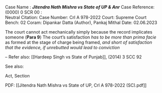 Case Name : ***Jitendra Nath Mishra vs State of UP & Anr***
Case Reference: (0000) 0 SCR 00 :  
Neutral Citation:
Case Number: Crl A 978-2022 
Court: Supreme Court
Bench: 02
Coram: Dipankar Datta (Author), Pankaj Mithal
Date: 02.06.2023

The court cannot act mechanically simply because the record implicates someone (**Para 9**)
	The court’s satisfaction *has to be more than prima facie* as formed at the stage of charge being framed, *and short of satisfaction that the evidence, if unrebutted would lead to conviction*

–
Refer also:
[[Hardeep Singh vs State of Punjab]], (2014) 3 SCC 92

See also:
 
Act, Section

PDF:
[[Jitendra Nath Mishra vs State of UP, Crl A 978-2022 (SC).pdf]]